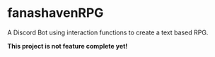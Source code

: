 # fanashavenRPG
A Discord Bot using interaction functions to create a text based RPG.

**This project is not feature complete yet!**